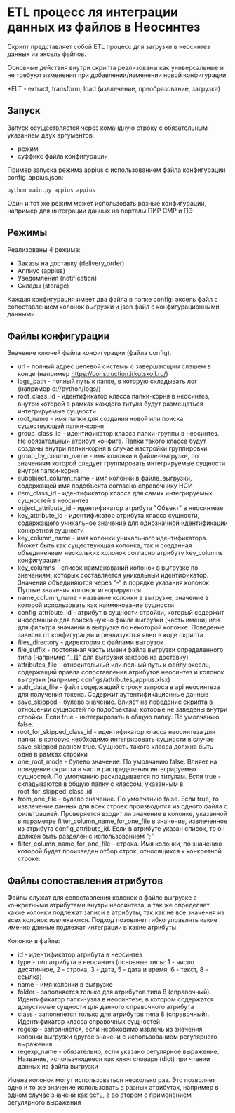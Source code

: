 # ETL процесс ля интеграции данных из файлов в Неосинтез

Скрипт представляет собой ETL процесс для загрузки в неосинтез данных из эксель файлов.

Основные действия внутри скрипта реализованы как универсальные и не требуют изменения при добавлении/изменении новой конфигурации

*ELT - extract, transform, load (извлечение, преобразование, загрузка)

## Запуск

Запуск осуществляется через командную строку с обязательным указанием двух аргументов:
- режим
- суффикс файла конфигурации

Пример запуска режима appius с использованием файла конфигурации config_appius.json:

`python main.py appius appius`

Один и тот же режим может использовать разные конфигурации, например для интеграции данных на порталы ПИР СМР и ПЭ

## Режимы

Реализованы 4 режима:
- Заказы на доставку (delivery_order)
- Аппиус (appius)
- Уведомления (notification)
- Склады (storage)

Каждая конфигурация имеет два файла в папке config: эксель файл с сопоставлением колонок выгрузки и json файл с конфигурационными данными.

## Файлы конфигурации

Значение ключей файла конфигурации (файла config).
- url - полный адрес целевой системы с завершающим слэшем в конце (например https://construction.irkutskoil.ru/)
- logs_path - полный путь к папке, в которую складывать лог (например c://python/logs/)
- root_class_id - идентификатор класса папки-корня в неосинтез, внутри которой в рамках каждого титула будут размещаться интегрируемые сущности
- root_name - имя папки для создания новой или поиска существующей папки-корня
- group_class_id - идентификатор класса папки-группы в неосинтез. Не обязательный атрибут конфига. Папки такого класса будут созданы внутри папки-корня в случае настройки группировки
- group_by_column_name - имя колонки в файле-выгрузке, по значениям которой следует группировать интегрируемые сущности внутри папки-корня
- subobject_column_name - имя колонки в файле_выгрузки, содержащей имя подобъекта согласно справочнику НСИ
- item_class_id - идентификатор класса для самих интегрируемых сущностей в неосинтез
- object_attribute_id - идентификатор атрибута "Объект" в неосинтезе
- key_attribute_id - идентификатор атрибута класса сущности, содержащего уникальное значение для однозначной идентификации конкретной сущности
- key_column_name - имя колонки уникального идентификатора. Может быть как существующая колонка, так и созданная объединением нескольких колонок согласно атрибуту key_columns конфигурации
- key_columns - список наименований колонок в выгрузке по значениям, которых составляется уникальный идентификатор. Значения объединяются через "-" в порядке указания колонок. Пустые значения колонок игнорируются
- name_column_name - название колонки в выгрузке, значение в которой использовать как наименование сущности
- config_attribute_id - атрибут в сущности стройки, который содержит информацию для поиска нужно файла выгрузки (часть имени) или для фильтра значаний в выгрузке по некоторой колонке. Поведение зависит от конфигурации и реализуются явно в коде скрипта
- files_directory - директория с файлами выгрузок
- file_suffix - постоянная часть имени файла выгрузки определенного типа (например "_Д" для выгрузки заказов на доставку)
- attributes_file - относительный или полный путь к файлу эксель, содержащий правла сопоставления атрибутов неосинтез и колонок выгрузки (например configs/attributes_appius.xlsx)
- auth_data_file - файл содержащий строку запроса в api неосинтеза для получения токена. Содержит аутентификационные данные
- save_skipped - булево значение. Влияет на поведение скрипта в отношении сущностей по подобъектам, которые не заведены внутри стройки. Если true - интегрировать в общую папку. По умолчанию false.
- root_for_skipped_class_id - идентификатор класса неосинтеза для папки, в которую необходимо интегрировать сущности в случае save_skipped равном true. Сущность такого класса должна быть одна в рамках стройки
- one_root_mode - булево значение. По умолчанию false. Влияет на поведение скрипта в части распределения интегрируемых сущностей. По умолчанию раскладывается по титулам. Если true - складываются в общую папку с классом, указанным в root_for_skipped_class_id
- from_one_file - булево значение. По умолчанию false. Если true, то извлечение данных для всех строек производится из одного файла с фильтрацией. Проверяется входит ли значение в колонке, указанной в параметре filter_column_name_for_one_file в значение, извлеченное из атрибута config_attribute_id. Если в атрибуте указан список, то он должен быть разделен с использованием ";"
- filter_column_name_for_one_file - строка. Имя колонки, по значению которой будет произведен отбор строк, относящихся к конкретной строке.

## Файлы сопоставления атрибутов

Файлы служат для сопоставления колонок в файле выгрузке с конкретными атрибутами внутри неосинтеза, а так же определяет
какие колонки подлежат записи в атрибуты, так как не все значения из всех колонок извлекаются. Подход позовляет гибко управлять
какие именно данные подлежат интеграции в какие атрибуты.

Колонки в файле:
- id - идентификатор атрибута в неосинтез 
- type - тип атрибута в неосинтез (основные типы: 1 - число десятичное, 2 - строка, 3 - дата, 5 - дата и время, 6 - текст, 8 - ссылка)
- name - имя колонки в выгрузке
- folder - заполняется только для атрибутов типа 8 (справочный). Идентификатор папки-узла в неосинтезе, в котором содержатся допустимые сущности для данного справочного атрибута
- class - заполняется только для атрибутов типа 8 (справочный). Идентификатор класса справочных сущностей 
- regexp - заполняется, если необходимо извлечь из значения колонки выгрузки другое значени с использованием регулярного выражения
- regexp_name - обязательно, если указано регулярное выражение. Название, использующееся как ключ словаря (dict) при чтении данных из файла выгрузки

Имена колонок могут использоваться несколько раз. Это позволяет одно и то же значение использовать в разных атрибутах, например в одном случае значени как есть, а во втором с применением регулярного выражения